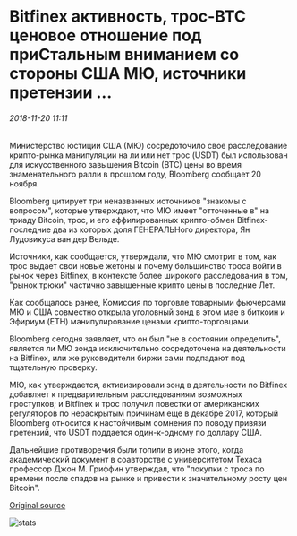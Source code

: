# Bitfinex активность, трос-BTC ценовое отношение под приСтальным вниманием со стороны США МЮ, источники претензии ...

###### 2018-11-20 11:11

Министерство юстиции США (МЮ) сосредоточило свое расследование крипто-рынка манипуляции на ли или нет трос (USDT) был использован для искусственного завышения Bitcoin (BTC) цены во время знаменательного ралли в прошлом году, Bloomberg сообщает 20 ноября.

Bloomberg цитирует три неназванных источников "знакомы с вопросом", которые утверждают, что МЮ имеет "отточенные в" на триаду Bitcoin, трос, и его аффилированных крипто-обмен Bitfinex-последние два из которых доля ГЕНЕРАЛЬНого директора, Ян Лудовикуса ван дер Вельде.

Источники, как сообщается, утверждали, что МЮ смотрит в том, как трос выдает свои новые жетоны и почему большинство троса войти в рынок через Bitfinex, в контексте более широкого расследования в том, "рынок трюки" частично завышенные крипто цены в последние Лет.

Как сообщалось ранее, Комиссия по торговле товарными фьючерсами МЮ и США совместно открыла уголовный зонд в этом мае в биткоин и Эфириум (ETH) манипулирование ценами крипто-торговцами.

Bloomberg сегодня заявляет, что он был "не в состоянии определить", является ли МЮ зонда исключительно сосредоточена на деятельности на Bitfinex, или же руководители биржи сами подпадают под тщательную проверку.

МЮ, как утверждается, активизировали зонд в деятельности по Bitfinex добавляет к предварительным расследованиям возможных проступков; и Bitfinex и трос получил повестки от американских регуляторов по нераскрытым причинам еще в декабре 2017, который Bloomberg относится к настойчивым сомнения по поводу привязи претензий, что USDT поддается один-к-одному по доллару США.

Дальнейшие противоречия были топили в июне этого, когда академический документ в соавторстве с университетом Техаса профессор Джон М. Гриффин утверждал, что "покупки с троса по времени после спадов на рынке и привести к значительному росту цен Bitcoin".

[Original source](https://cointelegraph.com/news/bitfinex-activity-tether-btc-price-relation-under-scrutiny-from-us-doj-sources-claim)

![stats](https://c.statcounter.com/11760860/0/a89fa40b/1/ "stats")